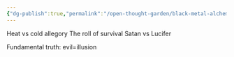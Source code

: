 ```yaml
---
{"dg-publish":true,"permalink":"/open-thought-garden/black-metal-alchemy/bma-s3-ei-an-advanced-theory-of-evil/","created":"","updated":""}
---
```



Heat vs cold allegory 
The roll of survival 
Satan vs Lucifer

Fundamental truth: evil=illusion